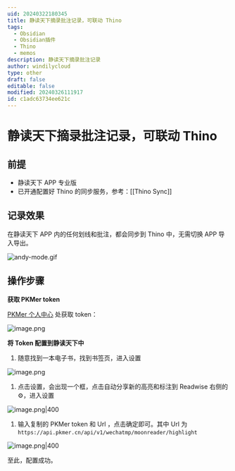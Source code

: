 ```yaml
---
uid: 20240322180345
title: 静读天下摘录批注记录，可联动 Thino
tags:
  - Obsidian
  - Obsidian插件
  - Thino
  - memos
description: 静读天下摘录批注记录
author: windilycloud
type: other
draft: false
editable: false
modified: 20240326111917
id: c1adc63734ee621c
---
```


# 静读天下摘录批注记录，可联动 Thino

## 前提

- 静读天下 APP 专业版
- 已开通配置好 Thino 的同步服务，参考：[[Thino Sync]]

## 记录效果

在静读天下 APP 内的任何划线和批注，都会同步到 Thino 中，无需切换 APP 导入导出。

![andy-mode.gif](https://cdn.pkmer.cn/images/202403221257434.gif)

## 操作步骤

**获取 PKMer token**

[PKMer 个人中心](https://pkmer.cn/products/UserProfile/) 处获取 token：

![image.png](https://cdn.pkmer.cn/images/202403221226008.png!pkmer)

**将 Token 配置到静读天下中**

1. 随意找到一本电子书，找到书签页，进入设置

![image.png](https://cdn.pkmer.cn/images/202403221230023.png!pkmer)

1. 点击设置，会出现一个框，点击自动分享新的高亮和标注到 Readwise 右侧的⚙️，进入设置

![image.png|400](https://cdn.pkmer.cn/images/202403221232310.png!pkmer)

1. 输入复制的 PKMer token 和 Url ，点击确定即可。其中 Url 为 `https://api.pkmer.cn/api/v1/wechatmp/moonreader/highlight`

![image.png|400](https://cdn.pkmer.cn/images/202403221233508.png!pkmer)

至此，配置成功。